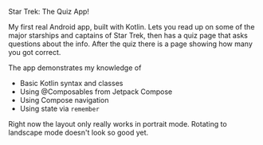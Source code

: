 Star Trek: The Quiz App!

My first real Android app, built with Kotlin. Lets you read up on some of the major starships and captains of Star Trek, then has a quiz page that asks questions about the info. After the quiz there is a page showing how many you got correct.

The app demonstrates my knowledge of
* Basic Kotlin syntax and classes
* Using @Composables from Jetpack Compose
* Using Compose navigation
* Using state via `remember`

Right now the layout only really works in portrait mode. Rotating to landscape mode doesn't look so good yet.